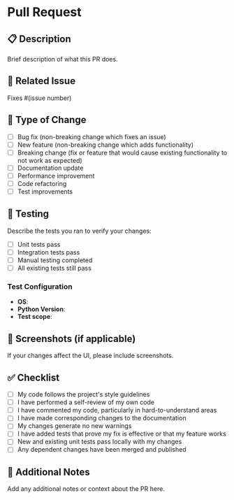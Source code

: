 # Pull Request

## 📋 Description
Brief description of what this PR does.

## 🔗 Related Issue
Fixes #(issue number)

## 🎯 Type of Change
- [ ] Bug fix (non-breaking change which fixes an issue)
- [ ] New feature (non-breaking change which adds functionality)
- [ ] Breaking change (fix or feature that would cause existing functionality to not work as expected)
- [ ] Documentation update
- [ ] Performance improvement
- [ ] Code refactoring
- [ ] Test improvements

## 🧪 Testing
Describe the tests you ran to verify your changes:

- [ ] Unit tests pass
- [ ] Integration tests pass
- [ ] Manual testing completed
- [ ] All existing tests still pass

### Test Configuration
- **OS**: 
- **Python Version**: 
- **Test scope**: 

## 📸 Screenshots (if applicable)
If your changes affect the UI, please include screenshots.

## ✅ Checklist
- [ ] My code follows the project's style guidelines
- [ ] I have performed a self-review of my own code
- [ ] I have commented my code, particularly in hard-to-understand areas
- [ ] I have made corresponding changes to the documentation
- [ ] My changes generate no new warnings
- [ ] I have added tests that prove my fix is effective or that my feature works
- [ ] New and existing unit tests pass locally with my changes
- [ ] Any dependent changes have been merged and published

## 📝 Additional Notes
Add any additional notes or context about the PR here.
